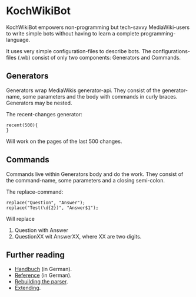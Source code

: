 KochWikiBot
===========
KochWikiBot empowers non-programming but tech-savvy MediaWiki-users to write simple
bots without having to learn a complete programming-language.

It uses very simple configuration-files to describe bots. The configurations-files (.wb)
consist of only two components: Generators and Commands.

Generators
----------
Generators wrap MediaWikis generator-api. They consist of the generator-name, some 
parameters and the body with commands in curly braces. Generators may be nested.

The recent-changes generator:

```
recent(500){
}
```

Will work on the pages of the last 500 changes.

Commands
--------
Commands live within Generators body and do the work. They consist of the command-name, 
some parameters and a closing semi-colon.

The replace-command:

```
replace("Question", "Answer");
replace("Test(\d{2})", "Answer$1");
```

Will replace 

1. Question with Answer
2. QuestionXX wit AnswerXX, where XX are two digits.

Further reading
---------------
* [Handbuch](Handbuch.md) (in German).
* [Reference](Reference.md) (in German).
* [Rebuilding the parser](Compile.md).
* [Extending](Extend.md).

